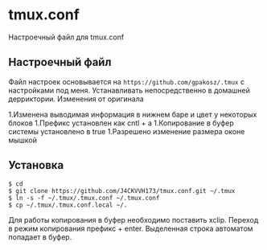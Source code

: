 # tmux.conf

Настроечный файл для tmux.conf

## Настроечный файл

Файл настроек основывается на `https://github.com/gpakosz/.tmux` с настройками под меня. Устанавливать непосредственно в домашней дерриктории.
Изменения от оригинала

1.Изменена выводимая информация в нижнем баре и цвет у некоторых блоков
1.Префикс установлен как cntl + a
1.Копирование в буфер системы установлено в true
1.Разрешено изменение размера оконе мышкой

## Установка
```
$ cd
$ git clone https://github.com/J4CKVVH173/tmux.conf.git ~/.tmux
$ ln -s -f ~/.tmux/.tmux.conf ~/.tmux.conf
$ cp ~/.tmux/.tmux.conf.local ~/.
```
Для работы копирования в буфер необходимо поставить xclip. Переход в режим копирования префикс + enter. Выделенная строка автоматом попадает в буфер.
